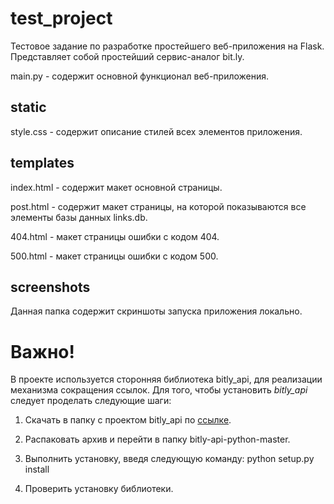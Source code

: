 # test_project
Тестовое задание по разработке простейшего веб-приложения на Flask. Представляет собой простейший сервис-аналог bit.ly.

main.py - содержит основной функционал веб-приложения.

## static

style.css - содержит описание стилей всех элементов приложения.

## templates

index.html - содержит макет основной страницы.

post.html - содержит макет страницы, на которой показываются все элементы базы данных links.db.

404.html - макет страницы ошибки с кодом 404.

500.html - макет страницы ошибки с кодом 500.

## screenshots 

Данная папка содержит скриншоты запуска приложения локально.

Важно!
=====

В проекте используется сторонняя библиотека bitly_api, для реализации механизма сокращения ссылок. Для того, чтобы установить *bitly_api* следует проделать следующие шаги:

1. Скачать в папку с проектом bitly_api по [ссылке](https://github.com/bitly/bitly-api-python).

2. Распаковать архив и перейти в папку bitly-api-python-master.

3. Выполнить установку, введя следующую команду: python setup.py install

4. Проверить установку библиотеки.

